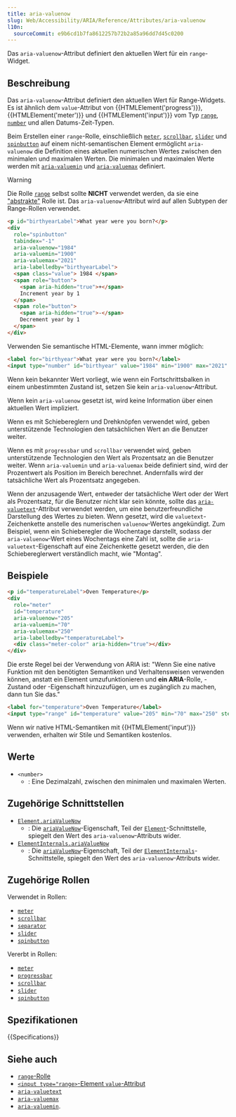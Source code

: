 ```yaml
---
title: aria-valuenow
slug: Web/Accessibility/ARIA/Reference/Attributes/aria-valuenow
l10n:
  sourceCommit: e9b6cd1b7fa8612257b72b2a85a96dd7d45c0200
---
```


Das `aria-valuenow`-Attribut definiert den aktuellen Wert für ein `range`-Widget.

## Beschreibung

Das `aria-valuenow`-Attribut definiert den aktuellen Wert für Range-Widgets. Es ist ähnlich dem `value`-Attribut von {{HTMLElement('progress')}}, {{HTMLElement('meter')}} und {{HTMLElement('input')}} vom Typ [`range`](/de/docs/Web/HTML/Reference/Elements/input/range), [`number`](/de/docs/Web/HTML/Reference/Elements/input/number) und allen Datums-Zeit-Typen.

Beim Erstellen einer `range`-Rolle, einschließlich [`meter`](/de/docs/Web/Accessibility/ARIA/Reference/Roles/meter_role), [`scrollbar`](/de/docs/Web/Accessibility/ARIA/Reference/Roles/scrollbar_role), [`slider`](/de/docs/Web/Accessibility/ARIA/Reference/Roles/slider_role) und [`spinbutton`](/de/docs/Web/Accessibility/ARIA/Reference/Roles/spinbutton_role) auf einem nicht-semantischen Element ermöglicht `aria-valuenow` die Definition eines aktuellen numerischen Wertes zwischen den minimalen und maximalen Werten. Die minimalen und maximalen Werte werden mit [`aria-valuemin`](/de/docs/Web/Accessibility/ARIA/Reference/Attributes/aria-valuemin) und [`aria-valuemax`](/de/docs/Web/Accessibility/ARIA/Reference/Attributes/aria-valuemax) definiert.

> [!WARNING]
> Die Rolle [`range`](/de/docs/Web/Accessibility/ARIA/Reference/Roles/range_role) selbst sollte **NICHT** verwendet werden, da sie eine ["abstrakte"](/de/docs/Web/Accessibility/ARIA/Reference/Roles#6._abstract_roles) Rolle ist. Das `aria-valuenow`-Attribut wird auf allen Subtypen der Range-Rollen verwendet.

```html
<p id="birthyearLabel">What year were you born?</p>
<div
  role="spinbutton"
  tabindex="-1"
  aria-valuenow="1984"
  aria-valuemin="1900"
  aria-valuemax="2021"
  aria-labelledby="birthyearLabel">
  <span class="value"> 1984 </span>
  <span role="button">
    <span aria-hidden="true">+</span>
    Increment year by 1
  </span>
  <span role="button">
    <span aria-hidden="true">-</span>
    Decrement year by 1
  </span>
</div>
```

Verwenden Sie semantische HTML-Elemente, wann immer möglich:

```html
<label for="birthyear">What year were you born?</label>
<input type="number" id="birthyear" value="1984" min="1900" max="2021" />
```

Wenn kein bekannter Wert vorliegt, wie wenn ein Fortschrittsbalken in einem unbestimmten Zustand ist, setzen Sie kein `aria-valuenow`-Attribut.

Wenn kein `aria-valuenow` gesetzt ist, wird keine Information über einen aktuellen Wert impliziert.

Wenn es mit Schiebereglern und Drehknöpfen verwendet wird, geben unterstützende Technologien den tatsächlichen Wert an die Benutzer weiter.

Wenn es mit `progressbar` und `scrollbar` verwendet wird, geben unterstützende Technologien den Wert als Prozentsatz an die Benutzer weiter. Wenn `aria-valuemin` und `aria-valuemax` beide definiert sind, wird der Prozentwert als Position im Bereich berechnet. Andernfalls wird der tatsächliche Wert als Prozentsatz angegeben.

Wenn der anzusagende Wert, entweder der tatsächliche Wert oder der Wert als Prozentsatz, für die Benutzer nicht klar sein könnte, sollte das [`aria-valuetext`](/de/docs/Web/Accessibility/ARIA/Reference/Attributes/aria-valuetext)-Attribut verwendet werden, um eine benutzerfreundliche Darstellung des Wertes zu bieten. Wenn gesetzt, wird die `valuetext`-Zeichenkette anstelle des numerischen `valuenow`-Wertes angekündigt. Zum Beispiel, wenn ein Schieberegler die Wochentage darstellt, sodass der `aria-valuenow`-Wert eines Wochentags eine Zahl ist, sollte die `aria-valuetext`-Eigenschaft auf eine Zeichenkette gesetzt werden, die den Schiebereglerwert verständlich macht, wie "Montag".

## Beispiele

```html
<p id="temperatureLabel">Oven Temperature</p>
<div
  role="meter"
  id="temperature"
  aria-valuenow="205"
  aria-valuemin="70"
  aria-valuemax="250"
  aria-labelledby="temperatureLabel">
  <div class="meter-color" aria-hidden="true"></div>
</div>
```

Die erste Regel bei der Verwendung von ARIA ist: "Wenn Sie eine native Funktion mit den benötigten Semantiken und Verhaltensweisen verwenden können, anstatt ein Element umzufunktionieren und **ein ARIA**-Rolle, -Zustand oder -Eigenschaft hinzuzufügen, um es zugänglich zu machen, dann tun Sie das."

```html
<label for="temperature">Oven Temperature</label>
<input type="range" id="temperature" value="205" min="70" max="250" step="5" />
```

Wenn wir native HTML-Semantiken mit {{HTMLElement('input')}} verwenden, erhalten wir Stile und Semantiken kostenlos.

## Werte

- `<number>`
  - : Eine Dezimalzahl, zwischen den minimalen und maximalen Werten.

## Zugehörige Schnittstellen

- [`Element.ariaValueNow`](/de/docs/Web/API/Element/ariaValueNow)
  - : Die [`ariaValueNow`](/de/docs/Web/API/Element/ariaValueNow)-Eigenschaft, Teil der [`Element`](/de/docs/Web/API/Element)-Schnittstelle, spiegelt den Wert des `aria-valuenow`-Attributs wider.
- [`ElementInternals.ariaValueNow`](/de/docs/Web/API/ElementInternals/ariaValueNow)
  - : Die [`ariaValueNow`](/de/docs/Web/API/ElementInternals/ariaValueNow)-Eigenschaft, Teil der [`ElementInternals`](/de/docs/Web/API/ElementInternals)-Schnittstelle, spiegelt den Wert des `aria-valuenow`-Attributs wider.

## Zugehörige Rollen

Verwendet in Rollen:

- [`meter`](/de/docs/Web/Accessibility/ARIA/Reference/Roles/meter_role)
- [`scrollbar`](/de/docs/Web/Accessibility/ARIA/Reference/Roles/scrollbar_role)
- [`separator`](/de/docs/Web/Accessibility/ARIA/Reference/Roles/separator_role)
- [`slider`](/de/docs/Web/Accessibility/ARIA/Reference/Roles/slider_role)
- [`spinbutton`](/de/docs/Web/Accessibility/ARIA/Reference/Roles/spinbutton_role)

Vererbt in Rollen:

- [`meter`](/de/docs/Web/Accessibility/ARIA/Reference/Roles/meter_role)
- [`progressbar`](/de/docs/Web/Accessibility/ARIA/Reference/Roles/progressbar_role)
- [`scrollbar`](/de/docs/Web/Accessibility/ARIA/Reference/Roles/scrollbar_role)
- [`slider`](/de/docs/Web/Accessibility/ARIA/Reference/Roles/slider_role)
- [`spinbutton`](/de/docs/Web/Accessibility/ARIA/Reference/Roles/spinbutton_role)

## Spezifikationen

{{Specifications}}

## Siehe auch

- [`range`-Rolle](/de/docs/Web/Accessibility/ARIA/Reference/Roles/range_role)
- [`<input type="range>`-Element `value`-Attribut](/de/docs/Web/HTML/Reference/Elements/input/range#value)
- [`aria-valuetext`](/de/docs/Web/Accessibility/ARIA/Reference/Attributes/aria-valuetext)
- [`aria-valuemax`](/de/docs/Web/Accessibility/ARIA/Reference/Attributes/aria-valuemax)
- [`aria-valuemin`](/de/docs/Web/Accessibility/ARIA/Reference/Attributes/aria-valuemin).
